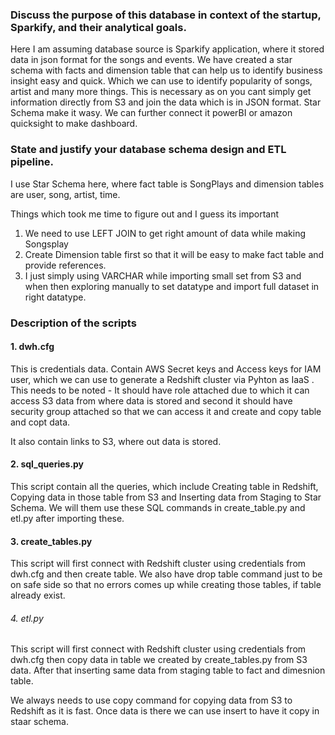 ### Discuss the purpose of this database in context of the startup, Sparkify, and their analytical goals.

Here I am assuming database source is Sparkify application, where it stored data in json format for the songs and events. We have created a star schema with facts and dimension table that can help us to identify business insight easy and quick. Which we can use to identify popularity of songs, artist and many more things. This is necessary as on you cant simply get information directly from S3 and join the data which is in JSON format. Star Schema make it wasy. We can further connect it powerBI or amazon quicksight to make dashboard. 


### State and justify your database schema design and ETL pipeline.
I use Star Schema here, where fact table is SongPlays and dimension tables are user, song, artist, time.

Things which took me time to figure out and I guess its important
1. We need to use LEFT JOIN to get right amount of data while making Songsplay
2. Create Dimension table first so that it will be easy to make fact table and provide references. 
3. I just simply using VARCHAR while importing small set from S3 and when then exploring manually to set datatype and import full dataset in right datatype.

### Description of the scripts

#### 1. dwh.cfg
This is credentials data. Contain AWS Secret keys and Access keys for IAM user, which we can use to generate a Redshift cluster via Pyhton as IaaS . This needs to be noted - It should have role attached due to which it can access S3 data from where data is stored and second it should have security group attached so that we can access it and create and copy table and copt data.

It also contain links to S3, where out data is stored. 

#### 2. sql_queries.py
This script contain all the queries, which include Creating table in Redshift, Copying data in those table from S3 and Inserting data from Staging to Star Schema. We will  them use these SQL commands in create_table.py and etl.py after importing these.

#### 3. create_tables.py 
This script will first connect with Redshift cluster using credentials from dwh.cfg and then create table. We also have drop table command just to be on safe side so that no errors comes up while creating those tables, if table already exist.

###### 4. etl.py
This script will first connect with Redshift cluster using credentials from dwh.cfg then copy data in table we created by create_tables.py from S3 data. After that inserting same data from staging table to fact and dimesnion table.

We always needs to use copy command for copying data from S3 to Redshift as it is fast. Once data is there we can use insert to have it copy in staar schema.
